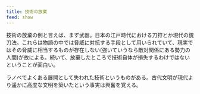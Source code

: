 ```yaml
---
title: 技術の放棄
feed: show
---
```

技術の放棄の例と言えば、まず武器。日本の江戸時代における刀狩とか現代の銃刀法。これらは物語の中では脅威に対抗する手段として用いられていて、現実ではその脅威に相当するものが存在しない(強いていうなら敵対関係にある勢力の人間)が故による。続いて、放棄したところで技術自体が損失するわけではないということが面白い。

ラノベでよくある展開として失われた技術というものがある。古代文明が現代より遥かに高度な文明を築いたという事実は興奮を覚える。